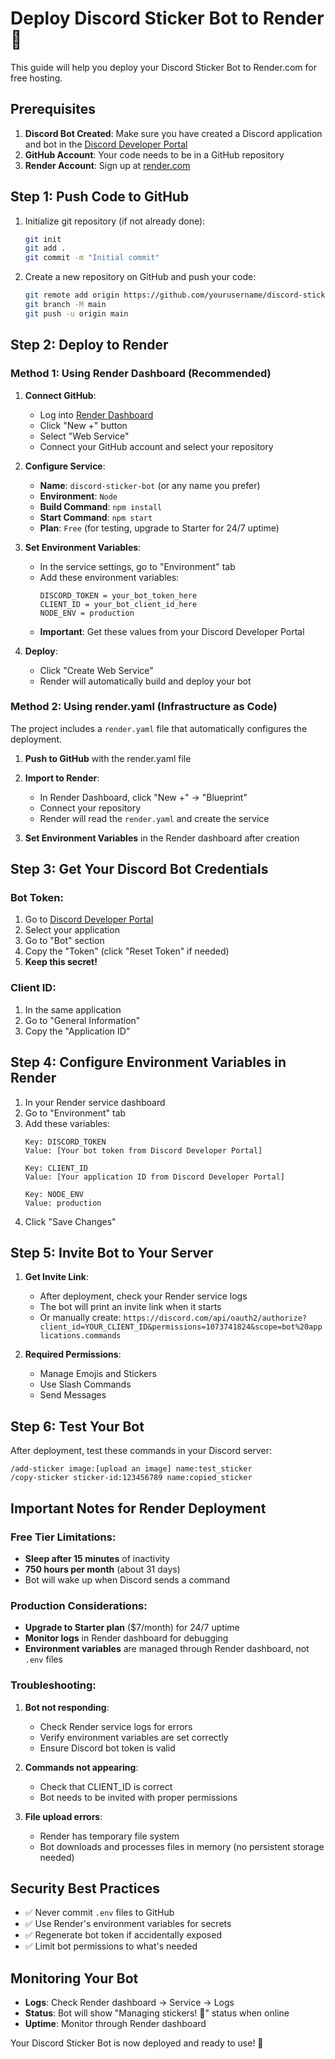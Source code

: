 # Deploy Discord Sticker Bot to Render 🚀

This guide will help you deploy your Discord Sticker Bot to Render.com for free hosting.

## Prerequisites

1. **Discord Bot Created**: Make sure you have created a Discord application and bot in the [Discord Developer Portal](https://discord.com/developers/applications)
2. **GitHub Account**: Your code needs to be in a GitHub repository
3. **Render Account**: Sign up at [render.com](https://render.com)

## Step 1: Push Code to GitHub

1. Initialize git repository (if not already done):
   ```bash
   git init
   git add .
   git commit -m "Initial commit"
   ```

2. Create a new repository on GitHub and push your code:
   ```bash
   git remote add origin https://github.com/yourusername/discord-sticker-bot.git
   git branch -M main
   git push -u origin main
   ```

## Step 2: Deploy to Render

### Method 1: Using Render Dashboard (Recommended)

1. **Connect GitHub**:
   - Log into [Render Dashboard](https://dashboard.render.com/)
   - Click "New +" button
   - Select "Web Service"
   - Connect your GitHub account and select your repository

2. **Configure Service**:
   - **Name**: `discord-sticker-bot` (or any name you prefer)
   - **Environment**: `Node`
   - **Build Command**: `npm install`
   - **Start Command**: `npm start`
   - **Plan**: `Free` (for testing, upgrade to Starter for 24/7 uptime)

3. **Set Environment Variables**:
   - In the service settings, go to "Environment" tab
   - Add these environment variables:
     ```
     DISCORD_TOKEN = your_bot_token_here
     CLIENT_ID = your_bot_client_id_here
     NODE_ENV = production
     ```
   - **Important**: Get these values from your Discord Developer Portal

4. **Deploy**:
   - Click "Create Web Service"
   - Render will automatically build and deploy your bot

### Method 2: Using render.yaml (Infrastructure as Code)

The project includes a `render.yaml` file that automatically configures the deployment.

1. **Push to GitHub** with the render.yaml file
2. **Import to Render**:
   - In Render Dashboard, click "New +" → "Blueprint"
   - Connect your repository
   - Render will read the `render.yaml` and create the service

3. **Set Environment Variables** in the Render dashboard after creation

## Step 3: Get Your Discord Bot Credentials

### Bot Token:
1. Go to [Discord Developer Portal](https://discord.com/developers/applications)
2. Select your application
3. Go to "Bot" section
4. Copy the "Token" (click "Reset Token" if needed)
5. **Keep this secret!**

### Client ID:
1. In the same application
2. Go to "General Information"
3. Copy the "Application ID"

## Step 4: Configure Environment Variables in Render

1. In your Render service dashboard
2. Go to "Environment" tab
3. Add these variables:
   ```
   Key: DISCORD_TOKEN
   Value: [Your bot token from Discord Developer Portal]
   
   Key: CLIENT_ID  
   Value: [Your application ID from Discord Developer Portal]
   
   Key: NODE_ENV
   Value: production
   ```
4. Click "Save Changes"

## Step 5: Invite Bot to Your Server

1. **Get Invite Link**:
   - After deployment, check your Render service logs
   - The bot will print an invite link when it starts
   - Or manually create: `https://discord.com/api/oauth2/authorize?client_id=YOUR_CLIENT_ID&permissions=1073741824&scope=bot%20applications.commands`

2. **Required Permissions**:
   - Manage Emojis and Stickers
   - Use Slash Commands
   - Send Messages

## Step 6: Test Your Bot

After deployment, test these commands in your Discord server:

```
/add-sticker image:[upload an image] name:test_sticker
/copy-sticker sticker-id:123456789 name:copied_sticker
```

## Important Notes for Render Deployment

### Free Tier Limitations:
- **Sleep after 15 minutes** of inactivity
- **750 hours per month** (about 31 days)
- Bot will wake up when Discord sends a command

### Production Considerations:
- **Upgrade to Starter plan** ($7/month) for 24/7 uptime
- **Monitor logs** in Render dashboard for debugging
- **Environment variables** are managed through Render dashboard, not `.env` files

### Troubleshooting:

1. **Bot not responding**:
   - Check Render service logs for errors
   - Verify environment variables are set correctly
   - Ensure Discord bot token is valid

2. **Commands not appearing**:
   - Check that CLIENT_ID is correct
   - Bot needs to be invited with proper permissions

3. **File upload errors**:
   - Render has temporary file system
   - Bot downloads and processes files in memory (no persistent storage needed)

## Security Best Practices

- ✅ Never commit `.env` files to GitHub
- ✅ Use Render's environment variables for secrets
- ✅ Regenerate bot token if accidentally exposed
- ✅ Limit bot permissions to what's needed

## Monitoring Your Bot

- **Logs**: Check Render dashboard → Service → Logs
- **Status**: Bot will show "Managing stickers! 🎨" status when online
- **Uptime**: Monitor through Render dashboard

Your Discord Sticker Bot is now deployed and ready to use! 🎉